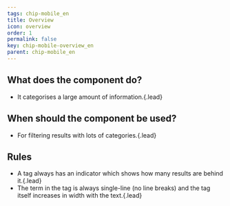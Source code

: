 ```yaml
---
tags: chip-mobile_en
title: Overview
icon: overview
order: 1
permalink: false  
key: chip-mobile-overview_en
parent: chip-mobile_en
---
```


## What does the component do?
*   It categorises a large amount of information.{.lead}

## When should the component be used?
*   For filtering results with lots of categories.{.lead}

## Rules
*   A tag always has an indicator which shows how many results are behind it.{.lead}
*   The term in the tag is always single-line (no line breaks) and the tag itself increases in width with the text.{.lead}
